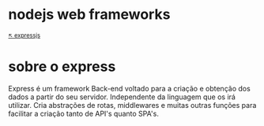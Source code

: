 # nodejs web frameworks

<sub>[:arrow_upper_left: expressjs](readme.md)  <sub>

# sobre o express

Express é um framework Back-end voltado para a criação e obtenção dos dados a partir do seu servidor. Independente da linguagem que os irá utilizar. Cria abstrações de rotas, middlewares e muitas outras funções para facilitar a criação tanto de API's quanto SPA's.